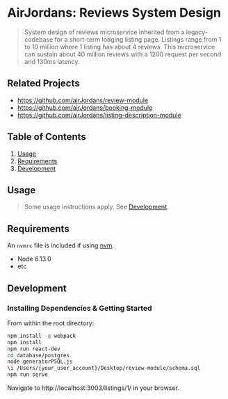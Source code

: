 # AirJordans: Reviews System Design

> System design of reviews microservice inherited from a legacy-codebase for a short-term lodging listing page. Listings range from 1 to 10 million where 1 listing has about 4 reviews. This microservice can sustain about 40 million reviews with a 1200 request per second and 130ms latency. 

## Related Projects

  - https://github.com/airJordans/review-module
  - https://github.com/airJordans/booking-module
  - https://github.com/airJordans/listing-description-module

## Table of Contents

1. [Usage](#Usage)
1. [Requirements](#requirements)
1. [Development](#development)

## Usage

> Some usage instructions apply. See [Development](#development).

## Requirements

An `nvmrc` file is included if using [nvm](https://github.com/creationix/nvm).

- Node 6.13.0
- etc

## Development

### Installing Dependencies & Getting Started

From within the root directory:

```sh
npm install -g webpack
npm install
npm run react-dev
cd database/postgres
node generatorPSQL.js
\i /Users/{your_user_account}/Desktop/review-module/schema.sql
npm run serve
```

Navigate to http://localhost:3003/listings/1/ in your browser. 

